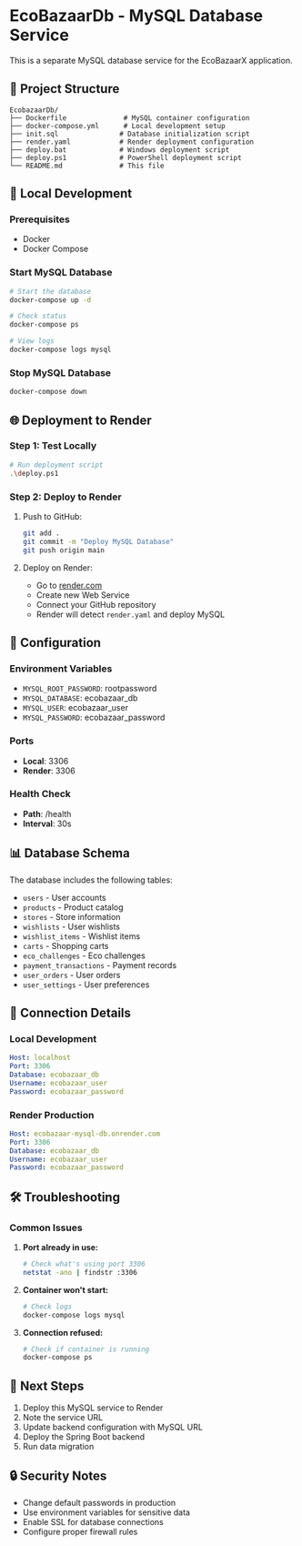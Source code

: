 # EcoBazaarDb - MySQL Database Service

This is a separate MySQL database service for the EcoBazaarX application.

## 📁 Project Structure

```
EcobazaarDb/
├── Dockerfile              # MySQL container configuration
├── docker-compose.yml      # Local development setup
├── init.sql               # Database initialization script
├── render.yaml            # Render deployment configuration
├── deploy.bat             # Windows deployment script
├── deploy.ps1             # PowerShell deployment script
└── README.md              # This file
```

## 🚀 Local Development

### Prerequisites
- Docker
- Docker Compose

### Start MySQL Database
```bash
# Start the database
docker-compose up -d

# Check status
docker-compose ps

# View logs
docker-compose logs mysql
```

### Stop MySQL Database
```bash
docker-compose down
```

## 🌐 Deployment to Render

### Step 1: Test Locally
```bash
# Run deployment script
.\deploy.ps1
```

### Step 2: Deploy to Render
1. Push to GitHub:
   ```bash
   git add .
   git commit -m "Deploy MySQL Database"
   git push origin main
   ```

2. Deploy on Render:
   - Go to [render.com](https://render.com)
   - Create new Web Service
   - Connect your GitHub repository
   - Render will detect `render.yaml` and deploy MySQL

## 🔧 Configuration

### Environment Variables
- `MYSQL_ROOT_PASSWORD`: rootpassword
- `MYSQL_DATABASE`: ecobazaar_db
- `MYSQL_USER`: ecobazaar_user
- `MYSQL_PASSWORD`: ecobazaar_password

### Ports
- **Local**: 3306
- **Render**: 3306

### Health Check
- **Path**: /health
- **Interval**: 30s

## 📊 Database Schema

The database includes the following tables:
- `users` - User accounts
- `products` - Product catalog
- `stores` - Store information
- `wishlists` - User wishlists
- `wishlist_items` - Wishlist items
- `carts` - Shopping carts
- `eco_challenges` - Eco challenges
- `payment_transactions` - Payment records
- `user_orders` - User orders
- `user_settings` - User preferences

## 🔗 Connection Details

### Local Development
```yaml
Host: localhost
Port: 3306
Database: ecobazaar_db
Username: ecobazaar_user
Password: ecobazaar_password
```

### Render Production
```yaml
Host: ecobazaar-mysql-db.onrender.com
Port: 3306
Database: ecobazaar_db
Username: ecobazaar_user
Password: ecobazaar_password
```

## 🛠️ Troubleshooting

### Common Issues

1. **Port already in use:**
   ```bash
   # Check what's using port 3306
   netstat -ano | findstr :3306
   ```

2. **Container won't start:**
   ```bash
   # Check logs
   docker-compose logs mysql
   ```

3. **Connection refused:**
   ```bash
   # Check if container is running
   docker-compose ps
   ```

## 📝 Next Steps

1. Deploy this MySQL service to Render
2. Note the service URL
3. Update backend configuration with MySQL URL
4. Deploy the Spring Boot backend
5. Run data migration

## 🔒 Security Notes

- Change default passwords in production
- Use environment variables for sensitive data
- Enable SSL for database connections
- Configure proper firewall rules
